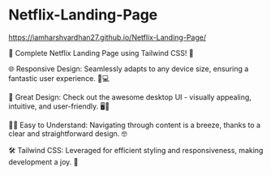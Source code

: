 # Netflix-Landing-Page
https://iamharshvardhan27.github.io/Netflix-Landing-Page/

🚀 Complete Netflix Landing Page using Tailwind CSS! 🎉

🌐 Responsive Design: Seamlessly adapts to any device size, ensuring a fantastic user experience. 📱💻

🎨 Great Design: Check out the awesome desktop UI - visually appealing, intuitive, and user-friendly. 🖥️🚀

👩‍💻 Easy to Understand: Navigating through content is a breeze, thanks to a clear and straightforward design. 🤓

🛠️ Tailwind CSS: Leveraged for efficient styling and responsiveness, making development a joy. 🚀
